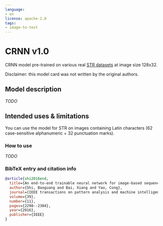 ```yaml
---
language:
- en
license: apache-2.0
tags:
- image-to-text
---
```


# CRNN v1.0

CRNN model pre-trained on various real [STR datasets](https://github.com/baudm/parseq/blob/main/Datasets.md) at image size 128x32.

Disclaimer: this model card was not written by the original authors.

## Model description

*TODO*

## Intended uses & limitations

You can use the model for STR on images containing Latin characters (62 case-sensitive alphanumeric + 32 punctuation marks).

### How to use

*TODO*

### BibTeX entry and citation info

```bibtex
@article{shi2016end,
  title={An end-to-end trainable neural network for image-based sequence recognition and its application to scene text recognition},
  author={Shi, Baoguang and Bai, Xiang and Yao, Cong},
  journal={IEEE transactions on pattern analysis and machine intelligence},
  volume={39},
  number={11},
  pages={2298--2304},
  year={2016},
  publisher={IEEE}
}
```

